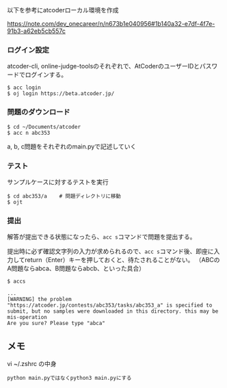 以下を参考にatcoderローカル環境を作成

https://note.com/dev_onecareer/n/n673b1e040956#1b140a32-e7df-4f7e-91b3-a62eb5cb557c

### ログイン設定
atcoder-cli, online-judge-toolsのそれぞれで、AtCoderのユーザーIDとパスワードでログインする。

```
$ acc login
$ oj login https://beta.atcoder.jp/
```

### 問題のダウンロード
```
$ cd ~/Documents/atcoder
$ acc n abc353
```

a, b, c問題をそれぞれのmain.pyで記述していく

### テスト
サンプルケースに対するテストを実行
```
$ cd abc353/a    # 問題ディレクトリに移動
$ ojt
```

### 提出
解答が提出できる状態になったら、`acc s`コマンドで問題を提出する。

提出時に必ず確認文字列の入力が求められるので、`acc s`コマンド後、即座に入力してreturn（Enter）キーを押しておくと、待たされることがない。
（ABCのA問題ならabca、B問題ならabcb、といった具合）

```
$ accs

...
[WARNING] the problem "https://atcoder.jp/contests/abc353/tasks/abc353_a" is specified to submit, but no samples were downloaded in this directory. this may be mis-operation
Are you sure? Please type "abca"
```

## メモ
vi ~/.zshrc の中身
```
python main.pyではなくpython3 main.pyにする
```